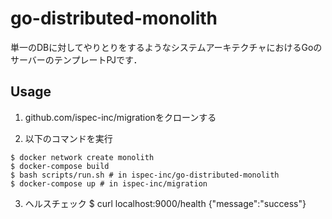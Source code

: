 # go-distributed-monolith
単一のDBに対してやりとりをするようなシステムアーキテクチャにおけるGoのサーバーのテンプレートPJです．

## Usage
1. github.com/ispec-inc/migrationをクローンする

2. 以下のコマンドを実行
```
$ docker network create monolith
$ docker-compose build
$ bash scripts/run.sh # in ispec-inc/go-distributed-monolith
$ docker-compose up # in ispec-inc/migration
```
3. ヘルスチェック
$ curl localhost:9000/health
{"message":"success"}
